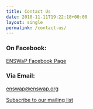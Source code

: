 ```yaml
---
title: Contact Us
date: 2018-11-11T19:22:18+00:00
layout: single
permalink: /contact-us/
---
```

### On Facebook:

<a href="https://www.facebook.com/enswap.org">ENSWaP Facebook Page</a>

### Via Email:
  
<i class="fas fa-envelope-square"></i> <a href="mailto:enswap@enswap.org">enswap@enswap.org</a>

<i class="fas fa-mail-bulk"></i> <a href="http://waldorfparents.us7.list-manage.com/subscribe?u=4b93fa54d71707efff12a88a0&id=c7254c3e2d" target="_blank">Subscribe to our mailing list</a>